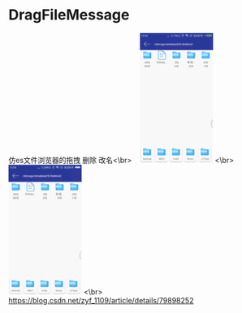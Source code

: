 # DragFileMessage
仿es文件浏览器的拖拽 删除 改名<\br> 
 
 ![](https://github.com/originzyf/DragFileMessage/blob/master/app/src/main/res/mipmap-xxxhdpi/gif.gif) <\br> 
  ![](https://github.com/originzyf/DragFileMessage/blob/master/app/src/main/res/mipmap-xxxhdpi/gif1.gif) <\br> 
  https://blog.csdn.net/zyf_1109/article/details/79898252

